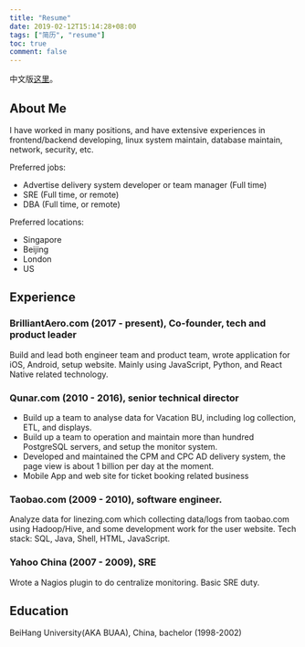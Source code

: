 ```yaml
---
title: "Resume"
date: 2019-02-12T15:14:28+08:00
tags: ["简历", "resume"]
toc: true
comment: false
---
```


中文版[这里](/resume/)。

## About Me

I have worked in many positions, and have extensive experiences in frontend/backend developing, linux system maintain, database maintain, network, security, etc.

Preferred jobs:

- Advertise delivery system developer or team manager (Full time)
- SRE (Full time, or remote)
- DBA (Full time, or remote)

Preferred locations:

- Singapore
- Beijing
- London
- US

## Experience

### BrilliantAero.com (2017 - present), Co-founder, tech and product leader

Build and lead both engineer team and product team, wrote application for iOS, Android, setup website. Mainly using JavaScript, Python, and React Native related technology.

### Qunar.com (2010 - 2016), senior technical director

- Build up a team to analyse data for Vacation BU, including log collection, ETL, and displays.
- Build up a team to operation and maintain more than hundred PostgreSQL servers, and setup the monitor system.
- Developed and maintained the CPM and CPC AD delivery system, the page view is about 1 billion per day at the moment.
- Mobile App and web site for ticket booking related business

### Taobao.com (2009 - 2010), software engineer.

Analyze data for linezing.com which collecting data/logs from taobao.com using Hadoop/Hive, and some development work for the user website. Tech stack: SQL, Java, Shell, HTML, JavaScript.

### Yahoo China (2007 - 2009), SRE

Wrote a Nagios plugin to do centralize monitoring. Basic SRE duty.

## Education

BeiHang University(AKA BUAA), China, bachelor (1998-2002)
